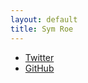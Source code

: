 ```yaml
---
layout: default
title: Sym Roe
---
```



* [Twitter](https://twitter.com/symroe)
* [GitHub](https://github.com/symroe)

